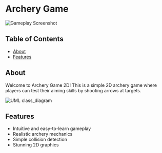# Archery Game

![Gameplay Screenshot](https://lh3.googleusercontent.com/pw/ADCreHc1kr-sTtfaI8o7Zza423mg5IJi7-yuYiMvX-boqqG_Fxq8T7PdduEMhOgWMshlJLSeyhGRS-w5mxAqWNdn0OPnYFtrU4KQ7NMVnFMv5kh3gnvIhjQIq_6L74fxaFouSa0rVrPe0HZrci7lIq-hfX87QrdWDd7mtZRMgdkJvrsTwUUACLfIdGutlJSp_Dh5FbCQryRPlF57kwTaLKrMeNuzcpvJFxCuFI76Eds3jWwswJjRhQautsHwhljLPlVIoH4UMKx1-hdQAvMFMoFTl7HK4qG4QRXEmh5uosK1Es6k65q2Uk6bgrIeaQYQ_4wmEAYzvlNVzbf4YdWR6X4DeKyWA3DC4nOIlYPRfv_cptlqfC_o3P59h3GqpYUzpTymeCwmMlAjhcMb966Zi13AiFu1FTqb3-H123LhfDBHA3BVgMO2R7C7Fct78WN08KluPZTuETSlvBmcxArtM6ip-MjE8qkinrZiO1WVVnOlE2RphOeRZRHS5TpshLNy98pie8mL2mVW4fSR70g6NT99TNpsk3jYxjvoVkLD-BvRJfZPh3tw0XBwaM0c6Pl2kARvi-bvTsaSmXwx-WUzBdo77-gnHCF-dVAcJWWsyL3Ice0XTC6K06XvenKRdNZaXmuks2Ao8GoVtNdYTW4bAkLNPUgXJbj_UfBYA3HEsD-ggRT55ehzRR9drFWFS66165ovU-27_nkxjVC68gC925Ov0LOzwjK9F1HhQR8F9ulXRlWQK6KbMwZCGhhIKQTLFWWODa3mHwGbuUtQfvJjnJggHPEkoWu2_wSZ68T2zP5kS6HJ2pqhmyrnpqdJuZw3xmaOTRe2ulsEVNvJrksswHFFJputX-OizQBy1PEfari8I6yI-gZLvwdVvKh6tBBtfWO5dH0CjwPGN6WlZR3Md2hyDdF8IMoa1rO7-_rK4wrD=w1276-h753-s-no-gm?authuser=0)

## Table of Contents

- [About](#about)
- [Features](#features)

## About

Welcome to Archery Game 2D! This is a simple 2D archery game where players can test their aiming skills by shooting arrows at targets.

![UML class_diagram](https://lh3.googleusercontent.com/pw/ADCreHdP0wAku0snMmbCW8Ap6r7pYAhcclWSp2L4Ig4EGnkXZ_eqmRqzdpxNhMmdLwgqD5X0NGqIkGMGV8rCwVwDVqNHcdiwfypiLEno7gbxdzgtCjO65F1tJqWuSp1GZH8OtU3sDaEho9bw8jMHHcaDgUO3GsVGyxjlvmYIjYaDwZY2MFq_YwHpfzOs74yirA9CWVGahtwWR4IZI5Dz-c3JP-11QB9ZByvu1p1P5fzWJYirIblBo14M9CDtkO5Td14m39g3K_UXnDfoPXAJ3hEO5Bm4yIFKNsCnm9DOOl6llctHzuvyFu62h2m8r_GhQysvWO9yqLRwdMmtBSx30n82r_ErQKOxbpWEaWXDLB4I6SuuYzzGeFysBqCoSX-iM4EW0xzP9ONmXYZMM2GlFIs5lTXiQaDi7QD5ZY3RMtqQmRMCHHHQLoQ72IkaVjNkrq8pt0eMJ0sZ-Hpm_PuhCoeddYCHW_4z-TW-eIqq0b_d0ABx0DqM5aUxQ0x1Ea-kx63WVnW02cVoC6rqQzp3-RHgb-EMwyBygo67mBiwXGfo3knYEZqgc8pA_CCD3fm5E-hvw7TJV0yoGjF_J5tlu7Tt1Bj_PwmmsuzxdENZ6gn4xx4HuZL87WnEjEgOMjY4hbBuZ3VkUj-QUDnO5h9urytf35_AxEwVyR_IkjcWSx4cM9LaaV_LshSyuP811OwOQWLOq3eLcU-C-PDxvqDl4JvMy7LYnIchjcaoR2tEkQuz4zEgvxHZ3QuCk9QZUk52N_qFUMYZ_AXMwyQaLMTPDPRa4nFVkq6dkbP7J5BNHv-vOf83Jnn0fC0YsPN_QtT_oUj_-ZRxx_y7y9h4HimMFyxLVPZSFV5sA6w9Ju8VWaV4whbTYbF8B4PsSsVFln6Yx6P2pY4Qh4sGk6-rLPd1-2W_uU5J5N7yKcWGsRcuV-u7=w422-h691-s-no-gm?authuser=0)

## Features

- Intuitive and easy-to-learn gameplay
- Realistic archery mechanics
- Simple collision detection
- Stunning 2D graphics
